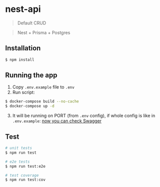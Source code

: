 # nest-api
> Default CRUD

> Nest + Prisma + Postgres

## Installation
```bash
$ npm install
```

## Running the app
1. Copy `.env.example` file to `.env`
2. Run script:
```bash
$ docker-compose build --no-cache
$ docker-compose up -d
```
3. It will be running on PORT (from `.env` config), if whole config is like in `.env.example`: [now you can check Swagger](http://localhost:8000/docs)


## Test
```bash
# unit tests
$ npm run test

# e2e tests
$ npm run test:e2e

# test coverage
$ npm run test:cov
```
